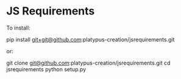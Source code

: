 JS Requirements
===============

To install:

  pip install git+git@github.com:platypus-creation/jsrequirements.git

or:

  git clone git@github.com:platypus-creation/jsrequirements.git
  cd jsrequirements
  python setup.py